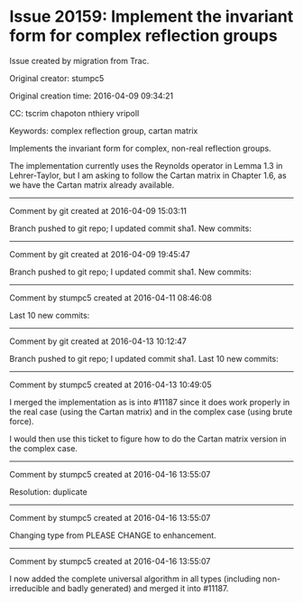 # Issue 20159: Implement the invariant form for complex reflection groups

Issue created by migration from Trac.

Original creator: stumpc5

Original creation time: 2016-04-09 09:34:21

CC:  tscrim chapoton nthiery vripoll

Keywords: complex reflection group, cartan matrix

Implements the invariant form for complex, non-real reflection groups.

The implementation currently uses the Reynolds operator in Lemma 1.3 in Lehrer-Taylor, but I am asking to follow the Cartan matrix in Chapter 1.6, as we have the Cartan matrix already available.


---

Comment by git created at 2016-04-09 15:03:11

Branch pushed to git repo; I updated commit sha1. New commits:


---

Comment by git created at 2016-04-09 19:45:47

Branch pushed to git repo; I updated commit sha1. New commits:


---

Comment by stumpc5 created at 2016-04-11 08:46:08

Last 10 new commits:


---

Comment by git created at 2016-04-13 10:12:47

Branch pushed to git repo; I updated commit sha1. Last 10 new commits:


---

Comment by stumpc5 created at 2016-04-13 10:49:05

I merged the implementation as is into #11187 since it does work properly in the real case (using the Cartan matrix) and in the complex case (using brute force).

I would then use this ticket to figure how to do the Cartan matrix version in the complex case.


---

Comment by stumpc5 created at 2016-04-16 13:55:07

Resolution: duplicate


---

Comment by stumpc5 created at 2016-04-16 13:55:07

Changing type from PLEASE CHANGE to enhancement.


---

Comment by stumpc5 created at 2016-04-16 13:55:07

I now added the complete universal algorithm in all types (including non-irreducible and badly generated) and merged it into #11187.
